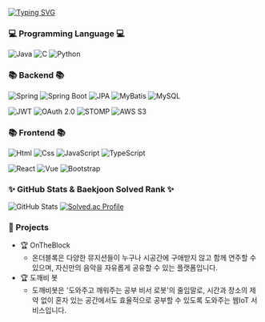 [![Typing SVG](https://readme-typing-svg.herokuapp.com?font=Oleo+Script&color=FFA500&size=35&vCenter=true&width=404&height=53&lines=%E3%80%80%E3%80%80Hello!+I'm+JongWon.+%E3%80%80%E3%80%80)](https://git.io/typing-svg)

### 💻 Programming Language 💻

![Java](https://img.shields.io/badge/java-007396.svg?style=for-the-badge&logo=Java&logoColor=white)
![C](https://img.shields.io/badge/C-00599C.svg?style=for-the-badge&logo=C&logoColor=white)
![Python](https://img.shields.io/badge/Python-3776AB.svg?style=for-the-badge&logo=Python&logoColor=white)

### 📚 Backend 📚

![Spring](https://img.shields.io/badge/spring-6DB33F.svg?style=for-the-badge&logo=Spring&logoColor=white)
![Spring Boot](https://img.shields.io/badge/spring%20boot-00A98F.svg?style=for-the-badge&logo=Spring%20Boot&logoColor=white)
![JPA](https://img.shields.io/badge/JPA-663399.svg?style=for-the-badge)
![MyBatis](https://img.shields.io/badge/MyBatis-339933.svg?style=for-the-badge)
![MySQL](https://img.shields.io/badge/MySQL-4479A1.svg?style=for-the-badge&logo=MySQL&logoColor=white)

![JWT](https://img.shields.io/badge/JWT-5B4F88.svg?style=for-the-badge&logo=JSON%20Web%20Tokens&logoColor=white)
![OAuth 2.0](https://img.shields.io/badge/OAuth%202.0-4A90E2.svg?style=for-the-badge&logo=OAuth&logoColor=white)
![STOMP](https://img.shields.io/badge/STOMP-YourColorHere.svg?style=for-the-badge&logo=Shoe&logoColor=white)
![AWS S3](https://img.shields.io/badge/AWS%20S3-FF9900.svg?style=for-the-badge&logo=Amazon%20S3&logoColor=white)

### 📚 Frontend 📚

![Html](https://img.shields.io/badge/HTML5-E34F26.svg?&style=for-the-badge&logo=HTML5&logoColor=white)
![Css](https://img.shields.io/badge/CSS3-1572B6.svg?&style=for-the-badge&logo=CSS3&logoColor=white)
![JavaScript](https://img.shields.io/badge/JavaScriipt-F7DF1E.svg?&style=for-the-badge&logo=JavaScript&logoColor=black)
![TypeScript](https://img.shields.io/badge/typescript-3178C6.svg?&style=for-the-badge&logo=typescript&logoColor=black)

![React](https://img.shields.io/badge/react-61DAFB.svg?&style=for-the-badge&logo=React&logoColor=white)
![Vue](https://img.shields.io/badge/vue-4FC08D.svg?style=for-the-badge&logo=Vue.js&logoColor=white)
![Bootstrap](https://img.shields.io/badge/Bootstrap-7952B3.svg?style=for-the-badge&logo=Bootstrap&logoColor=white)

### ✨ GitHub Stats & Baekjoon Solved Rank ✨

![GitHub Stats](https://github-readme-stats.vercel.app/api?username=jongwon97&show_icons=true&theme=devault)
[![Solved.ac Profile](http://mazassumnida.wtf/api/v2/generate_badge?boj=whddnjs128)](https://solved.ac/whddnjs128)

### 📌 Projects
- 🏆 OnTheBlock
  - 온더블록은 다양한 뮤지션들이 누구나 시공간에 구애받지 않고 함께 연주할 수 있으며, 자신만의 음악을 자유롭게 공유할 수 있는 플랫폼입니다.
- 🏆 도깨비 봇
  - 도깨비봇은 '도와주고 깨워주는 공부 비서 로봇'의 줄임말로, 시간과 장소의 제약 없이 혼자 있는 공간에서도 효율적으로 공부할 수 있도록 도와주는 웹IoT 서비스입니다.
